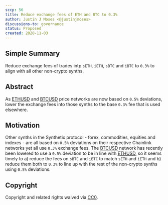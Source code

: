 ```yaml
---
sccp: 56
title: Reduce exchange fees of ETH and BTC to 0.3%
author: Justin J Moses <@justinjmoses>
discussions-to: governance
status: Proposed
created: 2020-11-03
---
```


<!--You can leave these HTML comments in your merged SCCP and delete the visible duplicate text guides, they will not appear and may be helpful to refer to if you edit it again. This is the suggested template for new SCCPs. Note that an SCCP number will be assigned by an editor. When opening a pull request to submit your SCCP, please use an abbreviated title in the filename, `sccp-draft_title_abbrev.md`. The title should be 44 characters or less.-->

## Simple Summary

<!--"If you can't explain it simply, you don't understand it well enough." Provide a simplified and layman-accessible explanation of the SCCP.-->

Reduce exchange fees of trades intp `sETH`, `iETH`, `sBTC` and `iBTC` to `0.3%` to align with all other non-crypto synths.

## Abstract

<!--A short (~200 word) description of the variable change proposed.-->

As [ETHUSD](https://feeds.chain.link/eth-usd) and [BTCUSD](https://feeds.chain.link/btc-usd) price networks are now based on `0.5%` deviations, lower the exchange fees into those synths to the base `0.3%` fee that is used elsewhere.

## Motivation

<!--The motivation is critical for SCCPs that want to update variables within Synthetix. It should clearly explain why the existing variable is not incentive aligned. SCCP submissions without sufficient motivation may be rejected outright.-->

Other synths in the Synthetix protocol - forex, commodities, equities and indexes - are all based on `0.5%` deviations on their respective Chainlink networks yet all use `0.3%` exchange fees. The [BTCUSD](https://feeds.chain.link/btc-usd) network has recently been lowered to use a `0.5%` deviation to be in line with [ETHUSD](https://feeds.chain.link/eth-usd), so it seems timely to a) reduce the fees on `sBTC` and `iBTC` to match `sETH` and `iETH` and b) reduce them both to `0.3%` to line up with the rest of the non-crypto synths using `0.5%` deviations.

## Copyright

Copyright and related rights waived via [CC0](https://creativecommons.org/publicdomain/zero/1.0/).

